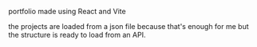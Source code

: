 portfolio made using React and Vite

the projects are loaded from a json file because that's enough for me but
the structure is ready to load from an API.
